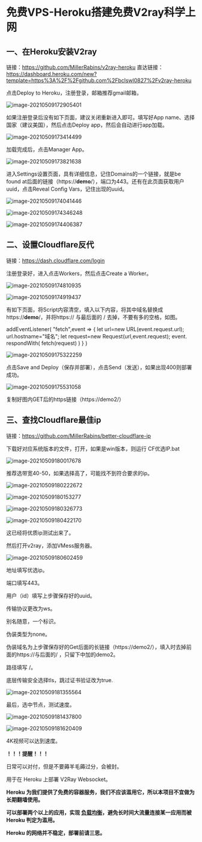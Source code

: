 # 免费VPS-Heroku搭建免费V2ray科学上网

## 一、在Heroku安装V2ray

链接：https://github.com/MillerRabins/v2ray-heroku 
直达链接：https://dashboard.heroku.com/new?template=https%3A%2F%2Fgithub.com%2Fbclswl0827%2Fv2ray-heroku

点击Deploy to Heroku，注册登录，邮箱推荐gmail邮箱，

![image-20210509172905401](搭建教程.assets/image-20210509172905401.png)

如果注册登录后没有如下页面，建议关闭重新进入即可。填写好App name、选择国家（建议美国），然后点击Deploy app，然后会自动进行app加载。

![image-20210509173414499](搭建教程.assets/image-20210509173414499.png)

加载完成后，点击Manager App。

![image-20210509173821638](搭建教程.assets/image-20210509173821638.png)

进入Settings设置页面，具有详细信息，记住Domains的一个链接，就是be found at后面的链接（https://**demo**/），端口为443。还有在此页面获取用户uuid，点击Reveal Config Vars，记住出现的uuid。

![image-20210509174041446](搭建教程.assets/image-20210509174041446.png)

![image-20210509174346248](搭建教程.assets/image-20210509174346248.png)

![image-20210509174406387](搭建教程.assets/image-20210509174406387.png)

## 二、设置Cloudflare反代

链接：https://dash.cloudflare.com/login  

注册登录好，进入点击Workers，然后点击Create a Worker。

![image-20210509174810935](搭建教程.assets/image-20210509174810935.png)

![image-20210509174919437](搭建教程.assets/image-20210509174919437.png)

有如下页面，将Script内容清空，填入以下内容，将其中域名替换成https://**demo**/，并将https:// 与最后面的 / 去掉，不要有多的空格，如图。

addEventListener(
	"fetch",event => {
		let url=new URL(event.request.url);
		url.hostname="域名";
		let request=new Request(url,event.request);
		event. respondWith(
			fetch(request)
		)
	}
)

![image-20210509175322259](搭建教程.assets/image-20210509175322259.png)

点击Save and Deploy（保存并部署），点击Send（发送），如果出现400则部署成功。

![image-20210509175531058](搭建教程.assets/image-20210509175531058.png)

复制好图内GET后的https链接（https://demo2/）

## 三、查找Cloudflare最佳ip

链接：https://github.com/MillerRabins/better-cloudflare-ip

下载好对应系统版本的文件，打开，如果是win版本，则运行 CF优选IP.bat

![image-20210509180017678](搭建教程.assets/image-20210509180017678.png)

推荐选带宽40-50，如果选择高了，可能找不到符合要求的ip。

![image-20210509180222672](搭建教程.assets/image-20210509180222672.png)

![image-20210509180153277](搭建教程.assets/image-20210509180153277.png)

![image-20210509180326773](搭建教程.assets/image-20210509180326773.png)

![image-20210509180422170](搭建教程.assets/image-20210509180422170.png)

这已经将优质ip测试出来了。

然后打开v2ray，添加VMess服务器。

![image-20210509180602459](搭建教程.assets/image-20210509180602459.png)

地址填写优选ip。

端口填写443。

用户（id）填写上步骤保存好的uuid。

传输协议更改为ws。

别名随意，一个标识。

伪装类型为none。

伪装域名为上步骤保存好的Get后面的长链接（https://demo2/），填入时去掉前面的https://与后面的/ ，只留下中加的demo2。

路径填写 /。

底层传输安全选择tls，跳过证书验证改为true.

![image-20210509181355564](搭建教程.assets/image-20210509181355564.png)

最后，选中节点，测试速度。

![image-20210509181437800](搭建教程.assets/image-20210509181437800.png)

![image-20210509181620409](搭建教程.assets/image-20210509181620409.png)

4K视频可以达到速度。

**！！！提醒！！！**

日常可以对付，但是不要薅羊毛薅过分，会被封。

用于在 Heroku 上部署 V2Ray Websocket。

**Heroku 为我们提供了免费的容器服务，我们不应该滥用它，所以本项目不宜做为长期翻墙使用。**

**可以部署两个以上的应用，实现 [负载均衡](https://toutyrater.github.io/routing/balance2.html)，避免长时间大流量连接某一应用而被 Heroku 判定为滥用。**

**Heroku 的网络并不稳定，部署前请三思。**

